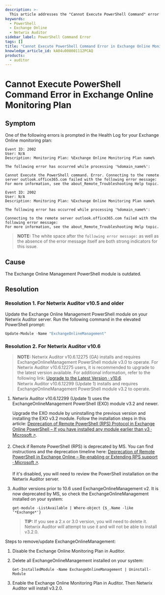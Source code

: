 ```yaml
---
description: >-
  This article addresses the "Cannot Execute PowerShell Command" error encountered in the Exchange Online monitoring plan for Netwrix Auditor, detailing symptoms, causes, and resolutions.
keywords:
  - PowerShell
  - Exchange Online
  - Netwrix Auditor
sidebar_label: PowerShell Command Error
tags: []
title: "Cannot Execute PowerShell Command Error in Exchange Online Monitoring Plan"
knowledge_article_id: kA04u000001112PCAQ
products:
  - auditor
---
```


# Cannot Execute PowerShell Command Error in Exchange Online Monitoring Plan

## Symptom

One of the following errors is prompted in the Health Log for your Exchange Online monitoring plan:

```
Event ID: 2002
User: N/A
Description: Monitoring Plan: %Exchange Online Monitoring Plan name%

The following error has occurred while processing '%domain_name%':

Cannot Execute the PowerShell command. Error. Connecting to the remote server outlook.office365.com failed with the following error message: 
For more information, see the about_Remote_Troubleshooting Help topic.
```

```
Event ID: 2002
User: N/A
Description: Monitoring Plan: %Exchange Online Monitoring Plan name%

The following error has occurred while processing '%domain_name%':

Connecting to the remote server outlook.office365.com failed with the following error message: 
For more information, see the about_Remote_Troubleshooting Help topic.
```

> **NOTE:** The white space after the `following error message:` as well as the absence of the error message itself are both strong indicators for this issue.

## Cause

The Exchange Online Management PowerShell module is outdated.

## Resolution

### Resolution 1. For Netwrix Auditor v10.5 and older

Update the Exchange Online Management PowerShell module on your Netwrix Auditor server. Run the following command in the elevated PowerShell prompt:

```powershell
Update-Module -Name "ExchangeOnlineManagement"
```

### Resolution 2. For Netwrix Auditor v10.6

> **NOTE:** Netwrix Auditor v10.6.12275 (GA) installs and requires ExchangeOnlineManagement PowerShell module v3.0 to operate. For Netwrix Auditor v10.6.12275 users, it is recommended to upgrade to the latest version available. For additional information, refer to the following link: [Upgrade to the Latest Version ⸱ v10.6](https://docs.netwrix.com/docs/auditor/10_8/install/upgrade).  
> Netwrix Auditor v10.6.12299 (Update 1) installs and requires ExchangeOnlineManagement PowerShell module v3.2 to operate.

1. Netwrix Auditor v10.6.12299 (Update 1) uses the ExchangeOnlineManagement PowerShell (EXO) module v3.2 and newer.

   Upgrade the EXO module by uninstalling the previous version and installing the EXO v3.2 module. Follow the installation steps in this article: [Deprecation of Remote PowerShell (RPS) Protocol in Exchange Online PowerShell – If you have installed any module earlier than v3 ⸱ Microsoft 🡥](https://techcommunity.microsoft.com/t5/exchange-team-blog/announcing-deprecation-of-remote-powershell-rps-protocol-in/ba-p/3695597).

2. Check if Remote PowerShell (RPS) is deprecated by MS. You can find instructions and the deprecation timeline here: [Deprecation of Remote PowerShell in Exchange Online – Re-enabling or Extending RPS support ⸱ Microsoft 🡥](https://techcommunity.microsoft.com/t5/exchange-team-blog/deprecation-of-remote-powershell-in-exchange-online-re-enabling/ba-p/3779692).

   If it's disabled, you will need to review the PowerShell installation on the Netwrix Auditor server.

3. Auditor versions prior to 10.6 used ExchangeOnlineManagement v2. It is now deprecated by MS, so check the ExchangeOnlineManagement installed on your system:

   ```
   get-module -ListAvailable | Where-object {$_.Name -like '*Exchange*'}
   ```

   > **TIP:** If you see a 2.x or 3.0 version, you will need to delete it. Netwrix Auditor will attempt to use it and will not be able to install v3.2.0.

Steps to remove/update ExchangeOnlineManagement:

1. Disable the Exchange Online Monitoring Plan in Auditor.
2. Delete all ExchangeOnlineManagement installed on your system:

   ```
   Get-InstalledModule -Name ExchangeOnlineManagement | Uninstall-Module
   ```

3. Enable the Exchange Online Monitoring Plan in Auditor. Then Netwrix Auditor will install v3.2.0.
